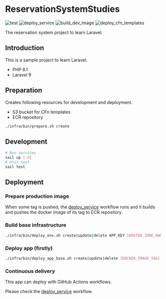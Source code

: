 # ReservationSystemStudies

![test](https://github.com/hibara428/ReservationSystemStudies/actions/workflows/test.yml/badge.svg) ![deploy_service](https://github.com/hibara428/ReservationSystemStudies/actions/workflows/deploy_service.yml/badge.svg) ![build_dev_image](https://github.com/hibara428/ReservationSystemStudies/actions/workflows/build_dev_image.yml/badge.svg) ![deploy_cfn_templates](https://github.com/hibara428/ReservationSystemStudies/actions/workflows/deploy_cfn_templates.yml/badge.svg)

The reservation system project to learn Laravel.

## Introduction

This is a sample project to learn Laravel.

- PHP 8.1
- Laravel 9

## Preparation


Creates following resources for development and deployment.

- S3 bucket for CFn templates
- ECR repository

```sh
./infra/bin/prepare.sh create
```

## Development

```sh
# Run services
sail up [-d]
# Unit test
sail test
```

## Deployment

### Prepare production image

When some tag is pushed, the [deploy_service](https://github.com/hibara428/ReservationSystemStudies/actions/workflows/deploy_service.yml) workflow runs and it builds and pushes the docker image of its tag to ECR repository.

### Build base infrastructure

```sh
./infra/bin/deploy_env.sh create|update|delete APP_KEY [HOSTED_ZONE_NAME]
```

### Deploy app (firstly)

```sh
./infra/bin/deploy_app_base.sh create|update|delete [DOCKER_IMAGE_TAG]
```

### Continuous delivery

This app can deploy with GitHub Actions workflows.

Please check the [deploy_service](https://github.com/hibara428/ReservationSystemStudies/actions/workflows/deploy_service.yml) workflow.
